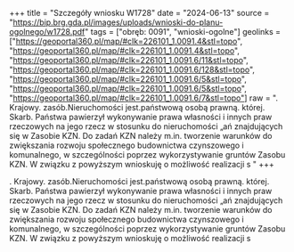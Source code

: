 +++
title = "Szczegóły wniosku W1728"
date = "2024-06-13"
source = "https://bip.brg.gda.pl/images/uploads/wnioski-do-planu-ogolnego/w1728.pdf"
tags = ["obręb: 0091", "wnioski-ogolne"]
geolinks = ["https://geoportal360.pl/map/#clk=226101_1.0091.4&stl=topo", "https://geoportal360.pl/map/#clk=226101_1.0091.4&stl=topo", "https://geoportal360.pl/map/#clk=226101_1.0091.6/11&stl=topo", "https://geoportal360.pl/map/#clk=226101_1.0091.6/128&stl=topo", "https://geoportal360.pl/map/#clk=226101_1.0091.6/5&stl=topo", "https://geoportal360.pl/map/#clk=226101_1.0091.6/5&stl=topo", "https://geoportal360.pl/map/#clk=226101_1.0091.6/7&stl=topo"]
raw = ". Krajowy. zasób.Nieruchomości jest.państwową osobą prawną. której. Skarb. Państwa pawierzył wykonywanie prawa własności i innych praw rzeczowych na jego rzecz w stosunku do nieruchomości „ań znajdujących się w Zasobie KZN. Do zadań KZN należy m.in. tworzenie warunków do zwiększania  rozwoju społecznego budownictwa czynszowego i komunalnego, w szczególności poprzez wykorzystywanie gruntów Zasobu KZN. W związku z powyższym wnioskuję o możliwość realizacji s "
+++

. Krajowy. zasób.Nieruchomości jest.państwową osobą prawną. której. Skarb. Państwa pawierzył
wykonywanie prawa własności i innych praw rzeczowych na jego rzecz w stosunku do nieruchomości „ań
znajdujących się w Zasobie KZN. Do zadań KZN należy m.in. tworzenie warunków do zwiększania 
rozwoju społecznego budownictwa czynszowego i komunalnego, w szczególności poprzez
wykorzystywanie gruntów Zasobu KZN. W związku z powyższym wnioskuję o możliwość realizacji s



